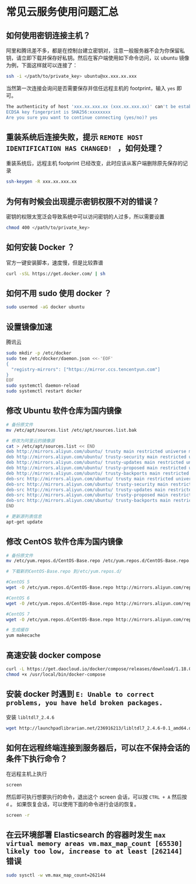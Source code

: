 # 常见云服务使用问题汇总

## 如何使用密钥连接主机？

阿里和腾讯差不多，都是在控制台建立密钥对，注意一般服务器不会为你保留私钥，请立即下载并保存好私钥。然后在客户端使用如下命令访问，以 ubuntu 镜像为例，下面这样就可以连接了：

```bash
ssh -i </path/to/private_key> ubuntu@xx.xxx.xx.xxx
```

当然第一次连接会询问是否需要保存并信任远程主机的 footprint，输入 `yes` 即可。

```bash
The authenticity of host 'xxx.xx.xxx.xx (xxx.xx.xxx.xx)' can't be established.
ECDSA key fingerprint is SHA256:xxxxxxxx
Are you sure you want to continue connecting (yes/no)? yes
```

## 重装系统后连接失败，提示 `REMOTE HOST IDENTIFICATION HAS CHANGED! ` ，如何处理？

重装系统后，远程主机 footprint 已经改变，此时应该从客户端删除原先保存的记录

```bash
ssh-keygen -R xxx.xx.xxx.xx
```

## 为何有时候会出现提示密钥权限不对的错误？

密钥的权限太宽泛会导致系统中可以访问密钥的人过多，所以需要设置

```bash
chmod 400 </path/to/private_key>
```

## 如何安装 Docker ？

官方一键安装脚本，速度慢，但是比较靠谱

```bash
curl -sSL https://get.docker.com/ | sh
```

## 如何不用 sudo 使用 docker ？

```bash
sudo usermod -aG docker ubuntu
```

## 设置镜像加速

腾讯云

```bash
sudo mkdir -p /etc/docker
sudo tee /etc/docker/daemon.json <<-'EOF'
{
  "registry-mirrors": ["https://mirror.ccs.tencentyun.com"]
}
EOF
sudo systemctl daemon-reload
sudo systemctl restart docker
```

## 修改 Ubuntu 软件仓库为国内镜像

```bash
# 备份原文件
mv /etc/apt/sources.list /etc/apt/sources.list.bak

# 修改为阿里云的镜像源
cat > /etc/apt/sources.list << END
deb http://mirrors.aliyun.com/ubuntu/ trusty main restricted universe multiverse
deb http://mirrors.aliyun.com/ubuntu/ trusty-security main restricted universe multiverse
deb http://mirrors.aliyun.com/ubuntu/ trusty-updates main restricted universe multiverse
deb http://mirrors.aliyun.com/ubuntu/ trusty-proposed main restricted universe multiverse
deb http://mirrors.aliyun.com/ubuntu/ trusty-backports main restricted universe multiverse
deb-src http://mirrors.aliyun.com/ubuntu/ trusty main restricted universe multiverse
deb-src http://mirrors.aliyun.com/ubuntu/ trusty-security main restricted universe multiverse
deb-src http://mirrors.aliyun.com/ubuntu/ trusty-updates main restricted universe multiverse
deb-src http://mirrors.aliyun.com/ubuntu/ trusty-proposed main restricted universe multiverse
deb-src http://mirrors.aliyun.com/ubuntu/ trusty-backports main restricted universe multiverse
END

# 更新源列表信息
apt-get update
```

## 修改 CentOS 软件仓库为国内镜像

```bash
# 备份原文件
mv /etc/yum.repos.d/CentOS-Base.repo /etc/yum.repos.d/CentOS-Base.repo.bak

# 下载新的CentOS-Base.repo 到/etc/yum.repos.d/

#CentOS 5
wget -O /etc/yum.repos.d/CentOS-Base.repo http://mirrors.aliyun.com/repo/Centos-5.repo

#CentOS 6
wget -O /etc/yum.repos.d/CentOS-Base.repo http://mirrors.aliyun.com/repo/Centos-6.repo

#CentOS 7
wget -O /etc/yum.repos.d/CentOS-Base.repo http://mirrors.aliyun.com/repo/Centos-7.repo

# 生成缓存
yum makecache
```

## 高速安装 docker compose

```bash
curl -L https://get.daocloud.io/docker/compose/releases/download/1.18.0/docker-compose-`uname -s`-`uname -m` > /usr/local/bin/docker-compose
chmod +x /usr/local/bin/docker-compose
```

## 安装 docker 时遇到 `E: Unable to correct problems, you have held broken packages.`

安装 `libltdl7_2.4.6`

```bash
wget http://launchpadlibrarian.net/236916213/libltdl7_2.4.6-0.1_amd64.deb
```

## 如何在远程终端连接到服务器后，可以在不保持会话的条件下执行命令？

在远程主机上执行

```bash
screen
```

然后即可执行想要执行的命令，退出这个 screen 会话，可以按 `CTRL + A` 然后按 `d` 。
如果恢复会话，可以使用下面的命令进行会话的恢复。

```bash
screen -r
```

## 在云环境部署 Elasticsearch 的容器时发生 `max virtual memory areas vm.max_map_count [65530] likely too low, increase to at least [262144]` 错误

```bash
sudo sysctl -w vm.max_map_count=262144
```
